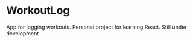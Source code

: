 # WorkoutLog
App for logging workouts.
Personal project for learning React. Still under development

